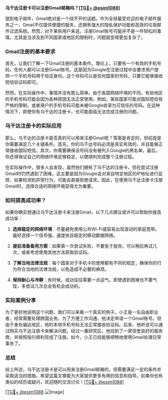 **乌干达注册卡可以注册Gmail邮箱吗？[[TG💪+ @esim1088](https://t.me/s/esim1088)]**

提到电子邮件，Gmail绝对是一个绕不开的话题。作为全球最受欢迎的电子邮件服务之一，Gmail不仅提供便捷的服务，还拥有强大的隐私保护功能和高效的垃圾邮件过滤系统。然而，对于某些用户来说，注册Gmail账号可能并不是一件轻松的事情。尤其是当涉及到不同国家或地区的限制时，问题就变得更加复杂了。

### Gmail注册的基本要求

首先，让我们了解一下Gmail注册的基本条件。理论上，只要有一个有效的手机号码，任何人都可以注册Gmail账号。这是因为Google在注册过程中会要求用户提供一个手机号码用于验证身份。这个号码可以是任何国家的号码，只要它能够接收短信验证码即可。

然而，在实际操作中，事情并没有那么简单。由于各国网络环境的不同，有些地区的手机号码可能会因为各种原因无法正常使用。例如，某些国家可能对国际短信有严格的限制，或者用户的手机号码可能未被Google收录为可信任的号码。在这种情况下，即使你有乌干达的注册卡，也可能面临无法完成注册的问题。

### 乌干达注册卡的实际应用

那么，乌干达的注册卡是否真的可以用来注册Gmail呢？答案是肯定的，但前提是你需要满足几个关键条件。首先，你的乌干达号码必须是真实有效的，并且能够正常接收国际短信。其次，你需要确保该号码没有被列入Google的黑名单。最后，你还得保证自己的网络环境足够稳定，以便顺利完成整个注册过程。

在实际操作中，很多人会发现，虽然他们拥有了乌干达的注册卡，但在尝试注册Gmail时仍然遇到了困难。这主要是因为Google会对来自特定地区的IP地址进行监控，如果检测到异常行为，可能会直接拒绝请求。因此，在使用乌干达注册卡注册Gmail时，选择合适的网络环境显得尤为重要。

### 如何提高成功率？

如果你确实想通过乌干达注册卡来注册Gmail，以下几点建议或许可以帮助你提高成功率：

1. **选择稳定的网络环境**：尽量避免使用公共Wi-Fi或容易出现波动的家庭宽带。最好选择一个信号强、速度快且稳定的移动数据网络。
   
2. **提前准备备用方案**：如果第一次尝试失败，不要急于放弃。可以稍后再试几次，或者考虑使用其他方法获取验证码。

3. **了解当地法律法规**：每个国家对于手机卡的使用都有不同的规定，确保你的行为符合当地的法律法规，以免造成不必要的麻烦。

4. **保持耐心与冷静**：有时候，成功往往需要一点运气。即使遇到困难也不要气馁，多尝试几次总会有机会成功的。

### 实际案例分享

为了更好地说明这个问题，我们可以来看一个真实的例子。小王是一名自由职业者，经常需要处理跨国业务。为了方便工作沟通，他决定申请一个Gmail账号。但由于身处偏远地区，他的本地手机号码无法正常接收验证码。后来，他听说可以通过购买乌干达注册卡来解决问题。经过一番研究后，他找到了一家信誉良好的服务商，并按照指引顺利完成了注册。如今，小王已经能够顺畅地使用Gmail处理日常事务了。

### 总结

综上所述，乌干达注册卡是可以用来注册Gmail邮箱的，但需要满足一定的条件并采取适当的措施。希望这篇文章能为大家提供更多有用的信息和指导。如果你也有类似的经历或疑问，欢迎随时交流讨论！[[TG💪+ @esim1088](https://t.me/s/esim1088)]

[[TG💪+ @esim1088](https://t.me/s/esim1088) ![Image](https://i.postimg.cc/4NQfJmqS/Snipaste-2025-05-13-00-14-12.png)]